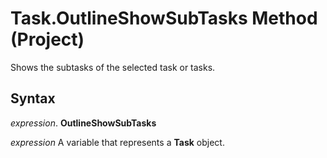 
# Task.OutlineShowSubTasks Method (Project)

Shows the subtasks of the selected task or tasks.


## Syntax

 _expression_. **OutlineShowSubTasks**

 _expression_ A variable that represents a **Task** object.

